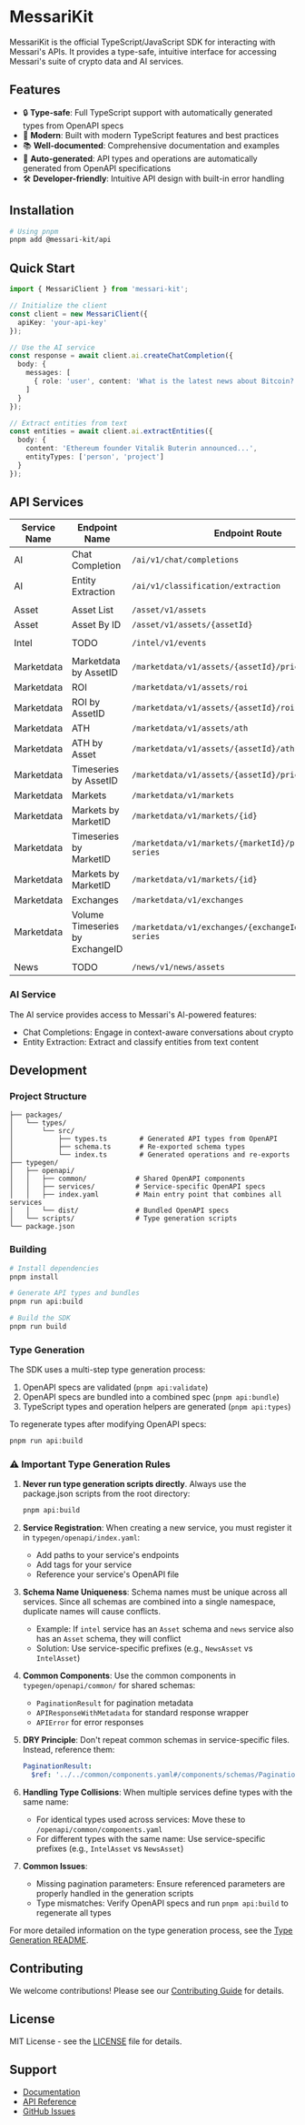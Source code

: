 # MessariKit

MessariKit is the official TypeScript/JavaScript SDK for interacting with Messari's APIs. It provides a type-safe, intuitive interface for accessing Messari's suite of crypto data and AI services.

## Features

- 🔒 **Type-safe**: Full TypeScript support with automatically generated types from OpenAPI specs
- 🚀 **Modern**: Built with modern TypeScript features and best practices
- 📚 **Well-documented**: Comprehensive documentation and examples
- 🔄 **Auto-generated**: API types and operations are automatically generated from OpenAPI specifications
- 🛠 **Developer-friendly**: Intuitive API design with built-in error handling

## Installation

```bash
# Using pnpm
pnpm add @messari-kit/api
```

## Quick Start

```typescript
import { MessariClient } from 'messari-kit';

// Initialize the client
const client = new MessariClient({
  apiKey: 'your-api-key'
});

// Use the AI service
const response = await client.ai.createChatCompletion({
  body: {
    messages: [
      { role: 'user', content: 'What is the latest news about Bitcoin?' }
    ]
  }
});

// Extract entities from text
const entities = await client.ai.extractEntities({
  body: {
    content: 'Ethereum founder Vitalik Buterin announced...',
    entityTypes: ['person', 'project']
  }
});
```

## API Services

| Service Name | Endpoint Name | Endpoint Route | Implemented |
|--------------|---------------|----------------|-------------|
| AI | Chat Completion | `/ai/v1/chat/completions` | ✅ |
| AI | Entity Extraction | `/ai/v1/classification/extraction` | ✅ |
| |
| Asset | Asset List | `/asset/v1/assets` | ✅ |
| Asset | Asset By ID | `/asset/v1/assets/{assetId}` | ❌ |
| |
| Intel | TODO | `/intel/v1/events` | ✅ |
| |
| Marketdata | Marketdata by AssetID | `/marketdata/v1/assets/{assetId}/price` | ✅ |
| Marketdata | ROI | `/marketdata/v1/assets/roi` | ✅ |
| Marketdata | ROI by AssetID | `/marketdata/v1/assets/{assetId}/roi` | ✅ |
| Marketdata | ATH | `/marketdata/v1/assets/ath` | ✅ |
| Marketdata | ATH by Asset | `/marketdata/v1/assets/{assetId}/ath` | ✅ |
| Marketdata | Timeseries by AssetID | `/marketdata/v1/assets/{assetId}/price/time-series` | ❌ |
| Marketdata | Markets | `/marketdata/v1/markets` | ❌ |
| Marketdata | Markets by MarketID | `/marketdata/v1/markets/{id}` | ❌ |
| Marketdata | Timeseries by MarketID | `/marketdata/v1/markets/{marketId}/price/time-series` | ❌ |
| Marketdata | Markets by MarketID | `/marketdata/v1/markets/{id}` | ❌ |
| Marketdata | Exchanges | `/marketdata/v1/exchanges` | ❌ |
| Marketdata | Volume Timeseries by ExchangeID | `/marketdata/v1/exchanges/{exchangeId}/volume/time-series` | ❌ |
| |
| News | TODO | `/news/v1/news/assets` | ✅ |



### AI Service

The AI service provides access to Messari's AI-powered features:

- Chat Completions: Engage in context-aware conversations about crypto
- Entity Extraction: Extract and classify entities from text content

## Development

### Project Structure

```
├── packages/
│   └── types/
│       └── src/
│           ├── types.ts        # Generated API types from OpenAPI
│           ├── schema.ts       # Re-exported schema types
│           └── index.ts        # Generated operations and re-exports
├── typegen/
│   ├── openapi/
│   │   ├── common/            # Shared OpenAPI components
│   │   ├── services/          # Service-specific OpenAPI specs
│   │   ├── index.yaml         # Main entry point that combines all services
│   │   └── dist/              # Bundled OpenAPI specs
│   └── scripts/               # Type generation scripts
└── package.json
```

### Building

```bash
# Install dependencies
pnpm install

# Generate API types and bundles
pnpm run api:build

# Build the SDK
pnpm run build
```

### Type Generation

The SDK uses a multi-step type generation process:

1. OpenAPI specs are validated (`pnpm api:validate`)
2. OpenAPI specs are bundled into a combined spec (`pnpm api:bundle`)
3. TypeScript types and operation helpers are generated (`pnpm api:types`)

To regenerate types after modifying OpenAPI specs:

```bash
pnpm run api:build
```

### ⚠️ Important Type Generation Rules

1. **Never run type generation scripts directly**. Always use the package.json scripts from the root directory:
   ```bash
   pnpm api:build
   ```

2. **Service Registration**: When creating a new service, you must register it in `typegen/openapi/index.yaml`:
   - Add paths to your service's endpoints
   - Add tags for your service
   - Reference your service's OpenAPI file

3. **Schema Name Uniqueness**: Schema names must be unique across all services. Since all schemas are combined into a single namespace, duplicate names will cause conflicts.
   - Example: If `intel` service has an `Asset` schema and `news` service also has an `Asset` schema, they will conflict
   - Solution: Use service-specific prefixes (e.g., `NewsAsset` vs `IntelAsset`)

4. **Common Components**: Use the common components in `typegen/openapi/common/` for shared schemas:
   - `PaginationResult` for pagination metadata
   - `APIResponseWithMetadata` for standard response wrapper
   - `APIError` for error responses

5. **DRY Principle**: Don't repeat common schemas in service-specific files. Instead, reference them:
   ```yaml
   PaginationResult:
     $ref: '../../common/components.yaml#/components/schemas/PaginationResult'
   ```

6. **Handling Type Collisions**: When multiple services define types with the same name:
   - For identical types used across services: Move these to `/openapi/common/components.yaml`
   - For different types with the same name: Use service-specific prefixes (e.g., `IntelAsset` vs `NewsAsset`)

7. **Common Issues**:
   - Missing pagination parameters: Ensure referenced parameters are properly handled in the generation scripts
   - Type mismatches: Verify OpenAPI specs and run `pnpm api:build` to regenerate all types

For more detailed information on the type generation process, see the [Type Generation README](typegen/README.md).

## Contributing

We welcome contributions! Please see our [Contributing Guide](CONTRIBUTING.md) for details.

## License

MIT License - see the [LICENSE](LICENSE) file for details.

## Support

- [Documentation](https://docs.messari.io)
- [API Reference](https://docs.messari.io/api)
- [GitHub Issues](https://github.com/messari/messari-kit/issues) 